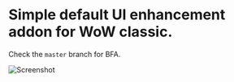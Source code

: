 # Simple default UI enhancement addon for WoW classic.

Check the `master` branch for BFA.

![Screenshot](/bdui.png "BuffDefaultUI")
